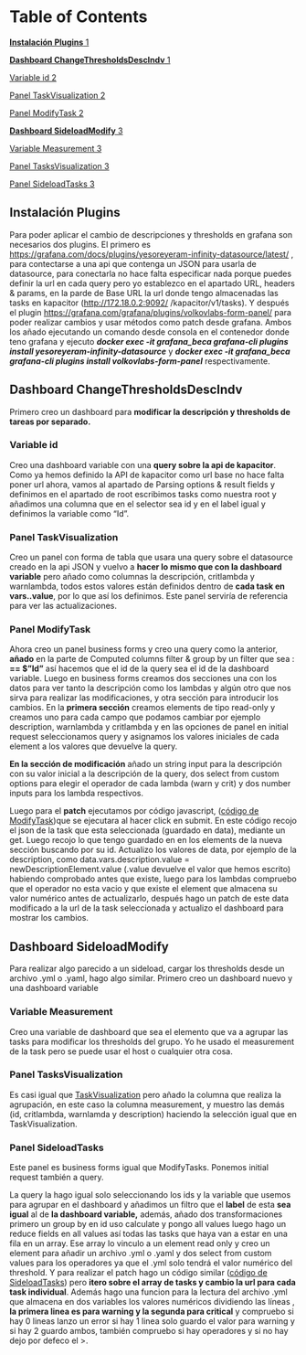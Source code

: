 # Table of Contents

[**Instalación Plugins** 1](#_Toc194667902)

[**Dashboard ChangeThresholdsDescIndv** 1](#_Toc194667903)

[Variable id 2](#_Toc194667904)

[Panel TaskVisualization 2](#_Toc194667905)

[Panel ModifyTask 2](#_Toc194667906)

[**Dashboard SideloadModify** 3](#_Toc194667907)

[Variable Measurement 3](#_Toc194667908)

[Panel TasksVisualization 3](#_Toc194667909)

[Panel SideloadTasks 3](#_Toc194667910)

## Instalación Plugins

Para poder aplicar el cambio de descripciones y thresholds en grafana son necesarios dos plugins. El primero es <https://grafana.com/docs/plugins/yesoreyeram-infinity-datasource/latest/> , para contectarse a una api que contenga un JSON para usarla de datasource, para conectarla no hace falta especificar nada porque puedes definir la url en cada query pero yo establezco en el apartado URL, headers & params, en la parde de Base URL la url donde tengo almacenadas las tasks en kapacitor (http://172.18.0.2:9092/ /kapacitor/v1/tasks). Y después el plugin <https://grafana.com/grafana/plugins/volkovlabs-form-panel/> para poder realizar cambios y usar métodos como patch desde grafana. Ambos los añado ejecutando un comando desde consola en el contenedor donde teno grafana y ejecuto ***docker exec -it grafana\_beca grafana-cli plugins install yesoreyeram-infinity-datasource*** y ***docker exec -it grafana\_beca*** ***grafana-cli plugins install volkovlabs-form-panel*** respectivamente.

## Dashboard ChangeThresholdsDescIndv

Primero creo un dashboard para **modificar la descripción y thresholds de tareas por separado.**

### Variable id

Creo una dashboard variable con una **query sobre la api de kapacitor**. Como ya hemos definido la API de kapacitor como url base no hace falta poner url ahora, vamos al apartado de Parsing options & result fields y definimos en el apartado de root escribimos tasks como nuestra root y añadimos una columna que en el selector sea id y en el label igual y definimos la variable como “Id”.

### Panel TaskVisualization

Creo un panel con forma de tabla que usara una query sobre el datasource creado en la api JSON y vuelvo a **hacer lo mismo que con la dashboard variable** pero añado como columnas la descripción, critlambda y warnlambda, todos estos valores están definidos dentro de **cada task en vars.<su nombre>.value**, por lo que así los definimos. Este panel serviría de referencia para ver las actualizaciones.

### Panel ModifyTask

Ahora creo un panel business forms y creo una query como la anterior, **añado** en la parte de Computed columns filter & group by un filter que sea : **<label al id> == $”Id”** así hacemos que el id de la query sea el id de la dashboard variable. Luego en business forms creamos dos secciones una con los datos para ver tanto la descripción como los lambdas y algún otro que nos sirva para realizar las modificaciones, y otra sección para introducir los cambios. En la **primera sección** creamos elements de tipo read-only y creamos uno para cada campo que podamos cambiar por ejemplo description, warnlambda y critlambda y en las opciones de panel en initial request seleccionamos query y asignamos los valores iniciales de cada element a los valores que devuelve la query.

**En la sección de modificación** añado un string input para la descripción con su valor inicial a la descripción de la query, dos select from custom options para elegir el operador de cada lambda (warn y crit) y dos number inputs para los lambda respectivos.

Luego para el **patch** ejecutamos por código javascript, ([código de ModifyTask](https://github.com/pvt713/GrafanaModify/blob/main/ModifyTask.js))que se ejecutara al hacer click en submit. En este código recojo el json de la task que esta seleccionada (guardado en data), mediante un get. Luego recojo lo que tengo guardado en en los elements de la nueva sección buscando por su id. Actualizo los valores de data, por ejemplo de la description, como data.vars.description.value = newDescriptionElement.value (.value devuelve el valor que hemos escrito) habiendo comprobado antes que existe, luego para los lambdas compruebo que el operador no esta vacio y que existe el element que almacena su valor numérico antes de actualizarlo, después hago un patch de este data modificado a la url de la task seleccionada y actualizo el dashboard para mostrar los cambios.

## Dashboard SideloadModify

Para realizar algo parecido a un sideload, cargar los thresholds desde un archivo .yml o .yaml, hago algo similar. Primero creo un dashboard nuevo y una dashboard variable

### Variable Measurement

Creo una variable de dashboard que sea el elemento que va a agrupar las tasks para modificar los thresholds del grupo. Yo he usado el measurement de la task pero se puede usar el host o cualquier otra cosa.

### Panel TasksVisualization

Es casi igual que [TaskVisualization](#_Panel_TaskVisualization) pero añado la columna que realiza la agrupación, en este caso la columna measurement, y muestro las demás (id, critlambda, warnlamda y description) haciendo la selección igual que en TaskVisualization.

### Panel SideloadTasks

Este panel es business forms igual que ModifyTasks. Ponemos initial request también a query.

La query la hago igual solo seleccionando los ids y la variable que usemos para agrupar en el dashboard y añadimos un filtro que el **label** de esta **sea igual** al de **la dashboard variable,** además, añado dos transformaciones primero un group by en id uso calculate y pongo all values luego hago un reduce fields en all values así todas las tasks que haya van a estar en una fila en un array. Ese array lo vinculo a un element read only y creo un element para añadir un archivo .yml o .yaml y dos select from custom values para los operadores ya que el .yml solo tendrá el valor numérico del threshold. Y para realizar el patch hago un código similar ([código de SideloadTasks](https://github.com/pvt713/GrafanaModify/blob/main/SideloadTasks.js)) pero **itero sobre el array de tasks y cambio la url para cada task individual**. Además hago una funcion para la lectura del archivo .yml que almacena en dos variables los valores numéricos dividiendo las líneas , **la primera linea es para warning y la segunda para critical** y compruebo si hay 0 lineas lanzo un error si hay 1 linea solo guardo el valor para warning y si hay 2 guardo ambos, también compruebo si hay operadores y si no hay dejo por defeco el >.
